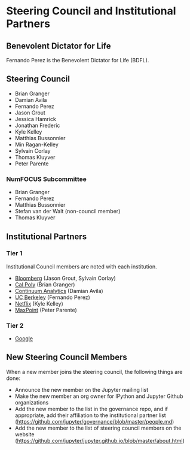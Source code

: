 # Steering Council and Institutional Partners

## Benevolent Dictator for Life

Fernando Perez is the Benevolent Dictator for Life (BDFL).

## Steering Council

- Brian Granger
- Damian Avila
- Fernando Perez
- Jason Grout
- Jessica Hamrick
- Jonathan Frederic
- Kyle Kelley
- Matthias Bussonnier
- Min Ragan-Kelley
- Sylvain Corlay
- Thomas Kluyver
- Peter Parente

### NumFOCUS Subcommittee

- Brian Granger
- Fernando Perez
- Matthias Bussonnier
- Stefan van der Walt (non-council member)
- Thomas Kluyver

## Institutional Partners

### Tier 1

Institutional Council members are noted with each institution.

- [Bloomberg](http://www.bloomberg.com/) (Jason Grout, Sylvain Corlay)
- [Cal Poly](http://www.calpoly.edu/) (Brian Granger)
- [Continuum Analytics](http://continuum.io/) (Damian Avila)
- [UC Berkeley](http://www.berkeley.edu/) (Fernando Perez)
- [Netflix](http://www.netflix.com/) (Kyle Kelley)
- [MaxPoint](http://maxpoint.com/) (Peter Parente)

### Tier 2

- [Google](https://www.google.com/)

## New Steering Council Members

When a new member joins the steering council, the following things are done:
- Announce the new member on the Jupyter mailing list
- Make the new member an org owner for IPython and Jupyter Github organizations
- Add the new member to the list in the governance repo, and if appropriate, add their affiliation to the institutional partner list (https://github.com/jupyter/governance/blob/master/people.md)
- Add the new member to the list of steering council members on the website (https://github.com/jupyter/jupyter.github.io/blob/master/about.html)


